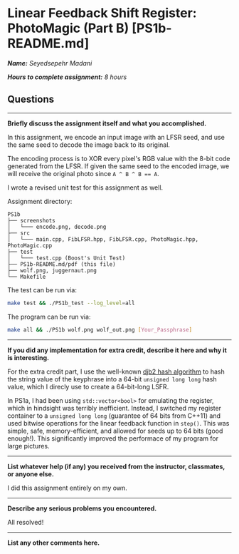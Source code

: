# Linear Feedback Shift Register: PhotoMagic (Part B) [PS1b-README.md]

***Name:** Seyedsepehr Madani*

***Hours to complete assignment:** 8 hours*

## Questions

---

**Briefly discuss the assignment itself and what you accomplished.**

In this assignment, we encode an input image with an LFSR seed, and use the same seed to decode the image back to its original.

The encoding process is to XOR every pixel's RGB value with the 8-bit code generated from the LFSR. If given the same seed to the encoded image, we will receive the original photo since `A ^ B ^ B == A`.

I wrote a revised unit test for this assignment as well.

Assignment directory:

```text
PS1b
├── screenshots
│   └─── encode.png, decode.png
├── src
│   └─── main.cpp, FibLFSR.hpp, FibLFSR.cpp, PhotoMagic.hpp, PhotoMagic.cpp
├── test
│   └─── test.cpp (Boost's Unit Test)
├── PS1b-README.md/pdf (this file)
├── wolf.png, juggernaut.png
└── Makefile
```

The test can be run via:

```Bash
make test && ./PS1b_test --log_level=all
```

The program can be run via:

```Bash
make all && ./PS1b wolf.png wolf_out.png [Your_Passphrase]
```

---

**If you did any implementation for extra credit, describe it here and why it is interesting.**

For the extra credit part, I use the well-known [djb2 hash algorithm](http://www.cse.yorku.ca/~oz/hash.html) to hash the string value of the keyphrase into a 64-bit `unsigned long long` hash value, which I direcly use to create a 64-bit-long LSFR.

In PS1a, I had been using `std::vector<bool>` for emulating the register, which in hindsight was terribly inefficient. Instead, I switched my register container to a `unsigned long long` (guarantee of 64 bits from C++11) and used bitwise operations for the linear feedback function in `step()`. This was simple, safe, memory-efficient, and allowed for seeds up to 64 bits (good enough!). This significantly improved the performace of my program for large pictures.

---

**List whatever help (if any) you received from the instructor,  classmates, or anyone else.**

I did this assignment entirely on my own.

---

**Describe any serious problems you encountered.**

All resolved!

---

**List any other comments here.**
